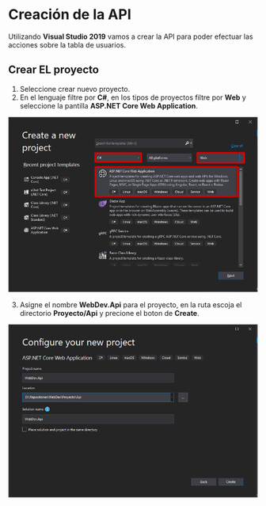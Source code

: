 # Creación de la API
Utilizando **Visual Studio 2019** vamos a crear la API para poder efectuar las acciones sobre la tabla de usuarios.


## Crear EL proyecto
1. Seleccione crear nuevo proyecto.
2. En el lenguaje filtre por **C#**, en los tipos de proyectos filtre por **Web** y seleccione la pantilla **ASP.NET Core Web Application**.

![Proyecto](https://github.com/Jucer74/WebDev/blob/main/Sesiones/Sesion-02/Proyecto-01.png)

3. Asigne el nombre **WebDev.Api** para el proyecto, en la ruta escoja el directorio **Proyecto/Api** y precione el boton de **Create**.

![Proyecto](https://github.com/Jucer74/WebDev/blob/main/Sesiones/Sesion-02/Proyecto-02.png)

